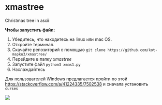 # xmastree
Christmas tree in ascii  

**Чтобы запустить файл:**  
1. Убедитесь, что находитесь на linux или mac OS.  
2. Откройте терминал.  
3. Скачайте репозиторий с помощью `git clone https://github.com/kot-mapku3/xmastree/`  
4. Перейдите в папку *xmastree*  
5. Запустите файл `python3 xmas1.py`  
6. Наслаждайтесь  

Для пользователей Windows предлагается пройти по этой https://stackoverflow.com/a/41224335/7502538 и сначала установить `curses`

![](https://gfycat.com/IgnorantNauticalAmericancrayfish)
